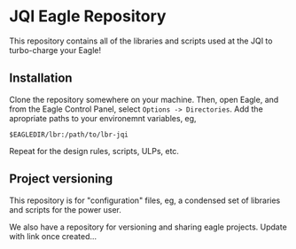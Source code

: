 # JQI Eagle Repository

This repository contains all of the libraries and scripts used at the JQI to turbo-charge your Eagle!

## Installation

Clone the repository somewhere on your machine. Then, open Eagle, and from the Eagle Control Panel, select `Options -> Directories`. Add the apropriate paths to your environemnt variables, eg, 

    $EAGLEDIR/lbr:/path/to/lbr-jqi

Repeat for the design rules, scripts, ULPs, etc.

## Project versioning

This repository is for "configuration" files, eg, a condensed set of libraries and scripts for the power user.

We also have a repository for versioning and sharing eagle projects. Update with link once created...
